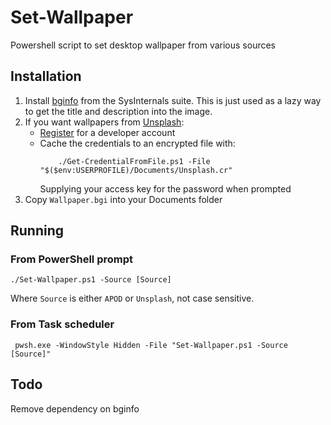 # Set-Wallpaper
Powershell script to set desktop wallpaper from various sources

## Installation
1. Install [bginfo](https://docs.microsoft.com/en-us/sysinternals/downloads/bginfo) from the SysInternals suite. This is just used as a lazy way to get the title and description into the image.
2. If you want wallpapers from [Unsplash](https://unsplash.com/):
    * [Register](https://unsplash.com/join) for a developer account
    * Cache the credentials to an encrypted file with:
        ```
            ./Get-CredentialFromFile.ps1 -File "$($env:USERPROFILE)/Documents/Unsplash.cr"
        ```
      Supplying your access key for the password when prompted
3. Copy `Wallpaper.bgi` into your Documents folder

## Running

### From PowerShell prompt

```
./Set-Wallpaper.ps1 -Source [Source]
```
Where `Source` is either `APOD` or `Unsplash`, not case sensitive.

### From Task scheduler
```
 pwsh.exe -WindowStyle Hidden -File "Set-Wallpaper.ps1 -Source [Source]"
 ```


## Todo
Remove dependency on bginfo